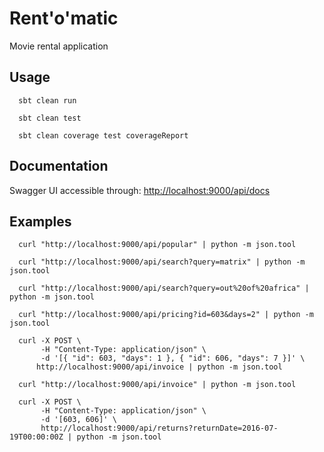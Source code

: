 # Rent'o'matic

Movie rental application

## Usage

      sbt clean run
      
      sbt clean test
      
      sbt clean coverage test coverageReport

## Documentation

Swagger UI accessible through: [http://localhost:9000/api/docs](http://localhost:9000/api/docs)

## Examples

      curl "http://localhost:9000/api/popular" | python -m json.tool
      
      curl "http://localhost:9000/api/search?query=matrix" | python -m json.tool
      
      curl "http://localhost:9000/api/search?query=out%20of%20africa" | python -m json.tool

      curl "http://localhost:9000/api/pricing?id=603&days=2" | python -m json.tool
      
      curl -X POST \
           -H "Content-Type: application/json" \
           -d '[{ "id": 603, "days": 1 }, { "id": 606, "days": 7 }]' \
          http://localhost:9000/api/invoice | python -m json.tool
          
      curl "http://localhost:9000/api/invoice" | python -m json.tool
      
      curl -X POST \
           -H "Content-Type: application/json" \
           -d '[603, 606]' \
           http://localhost:9000/api/returns?returnDate=2016-07-19T00:00:00Z | python -m json.tool